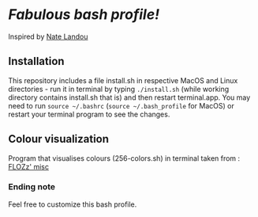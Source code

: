 # *Fabulous bash profile!*

Inspired by [Nate Landou](https://natelandau.com/my-mac-osx-bash_profile/)

## Installation
This repository includes a file install.sh in respective MacOS and Linux directories - run it in terminal by typing `./install.sh` (while working directory contains install.sh that is)
and then restart terminal.app.
You may need to run `source ~/.bashrc` (`source ~/.bash_profile` for MacOS) or restart your terminal program to see the changes.


## Colour visualization
Program that visualises colours (256-colors.sh) in terminal taken from : [FLOZz' misc](https://misc.flogisoft.com/bash/tip_colors_and_formatting)


### Ending note
Feel free to customize this bash profile.
